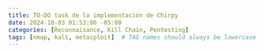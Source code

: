 ```yaml
---
title: TO-DO task de la implementación de Chirpy
date: 2024-10-03 01:53:00 -05:00
categories: [Reconnaisance, Kill Chain, Pentesting]
tags: [nmap, kali, metasploit]  # TAG names should always be lowercase
---
```

